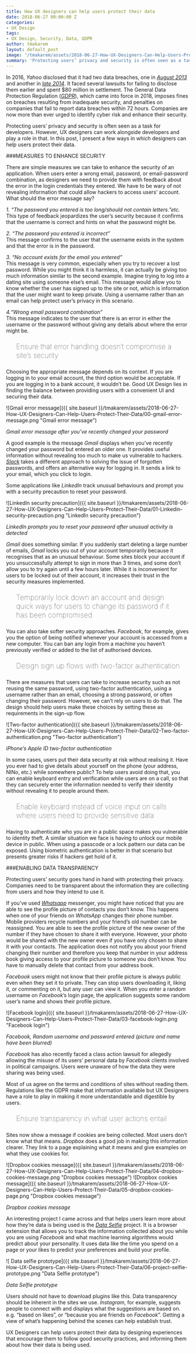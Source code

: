 ```yaml
---
title: How UX designers can help users protect their data
date: 2018-06-27 00:00:00 Z
categories:
- UX Design
tags:
- UX Design, Security, Data, GDPR
author: tmakarem
layout: default_post
image: "/tmakarem/assets/2018-06-27-How-UX-Designers-Can-Help-Users-Protect-Their-Data/00-gmail-error-message.png"
summary: 'Protecting users’ privacy and security is often seen as a task for developers. However, UX designers can work alongside developers and play a role in that. In this post, I present a few ways in which designers can help users protect their data. '
---
```


In 2016, *Yahoo* disclosed that it had two data breaches, one in  *[August 2013](https://uk.help.yahoo.com/kb/SLN28451.html?impressions=true)* and another in *[late 2014](https://help.yahoo.com/kb/september-sln28092.html)*. It faced several lawsuits for failing to disclose them earlier and spent $80 million in settlement. The General Data Protection Regulation (*[GDPR](http://www.eugdpr.org/)*), which came into force in 2018, imposes fines on breaches resulting from inadequate security, and penalties on companies that fail to report data breaches within 72 hours. Companies are now more than ever urged to identify cyber risk and enhance their security.

Protecting users’ privacy and security is often seen as a task for developers. However, UX designers can work alongside developers and play a role in that. In this post, I present a few ways in which designers can help users protect their data.

###MEASURES TO ENHANCE SECURITY

There are simple measures we can take to enhance the security of an application. When users enter a wrong email, password, or email-password combination, as designers we need to provide them with feedback about the error in the login credentials they entered. We have to be wary of not revealing information that could allow hackers to access users’ account. What should the error message say?


*1. “The password you entered is too long/should not contain letters.”etc.*
<br/>
This type of feedback jeopardizes the user’s security because it confirms that the username is correct and hints on what the password might be.


*2. “The password you entered is incorrect”*
<br/>
This message confirms to the user that the username exists in the system and that the error is in the password.


*3. “No account exists for the email you entered”*
<br/>
This message is very common, especially when you try to recover a lost password. While you might think it is harmless, it can actually be giving too much information similar to the second example. Imagine trying to log into a dating site using someone else’s email. This message would allow you to know whether the user has signed up to the site or not, which is information that the user might want to keep private. Using a username rather than an email can help protect user’s privacy in this scenario.


*4.“Wrong email password combination”*
<br/>
This message indicates to the user that there is an error in either the username or the password without giving any details about where the error might be.

<p style="font-size: 140%; font-weight: 100; margin: 1.2em 1.4em;"> Ensure that error handling doesn’t compromise a site’s security
</p>

Choosing the appropriate message depends on its context. If you are logging in to your email account, the third option would be acceptable. If you are logging in to a bank account, it wouldn’t be. Good UX Design lies in finding the balance between providing users with a convenient UI and securing their data.

![Gmail error message]({{ site.baseurl }}/tmakarem/assets/2018-06-27-How-UX-Designers-Can-Help-Users-Protect-Their-Data/00-gmail-error-message.png "Gmail error message")

*Gmail error message after you’ve recently changed your password*

A good example is the message *Gmail* displays when you’ve recently changed your password but entered an older one. It provides useful information without revealing too much to make us vulnerable to hackers. *[Slack](https://slack.com/)* takes a different approach to solving the issue of forgotten passwords, and offers an alternative way for logging in. It sends a link to your email, which you click to login.

Some applications like *LinkedIn* track unusual behaviours and prompt you with a security precaution to reset your password.

![LinkedIn security precaution]({{ site.baseurl }}/tmakarem/assets/2018-06-27-How-UX-Designers-Can-Help-Users-Protect-Their-Data/01-Linkedin-security-precaution.png "LinkedIn security precaution")

*LinkedIn prompts you to reset your password after unusual activity is detected*

*Gmail* does something similar. If you suddenly start deleting a large number of emails, *Gmail* locks you out of your account temporarily because it recognises that as an unusual behaviour. Some sites block your account if you unsuccessfully attempt to sign in more than 3 times, and some don’t allow you to try again until a few hours later. While it is inconvenient for users to be locked out of their account, it increases their trust in the security measures implemented.

<p style="font-size: 140%; font-weight: 100; margin: 1.2em 1.4em;">
Temporarily lock down an account and design quick ways for users to change its password if it has been compromised
</p>

You can also take softer security approaches. *Facebook*, for example, gives you the option of being notified whenever your account is accessed from a new computer. You can ban any login from a machine you haven’t previously verified or added to the list of authorised devices.

<p style="font-size: 140%; font-weight: 100; margin: 1.2em 1.4em;">
Design sign up flows with two-factor authentication
</p>

There are measures that users can take to increase security such as not reusing the same password, using two-factor authentication, using a username rather than an email, choosing a strong password, or often changing their password. However, we can’t rely on users to do that. The design should help users make these choices by setting these as requirements in the sign-up flow.

![Two-factor authentication]({{ site.baseurl }}/tmakarem/assets/2018-06-27-How-UX-Designers-Can-Help-Users-Protect-Their-Data/02-Two-factor-authentication.png "Two-factor authentication")

*iPhone’s Apple ID two-factor authentication*

In some cases, users put their data security at risk without realising it. Have you ever had to give details about yourself on the phone (your address, NINo, etc.) while somewhere public? To help users avoid doing that, you can enable keyboard entry and verification while users are on a call, so that they can securely enter the information needed to verify their identity without revealing it to people around them.

<p style="font-size: 140%; font-weight: 100; margin: 1.2em 1.4em;">
Enable keyboard instead of voice input on calls where users need to provide sensitive data
</p>

Having to authenticate who you are in a public space makes you vulnerable to identity theft. A similar situation we face is having to unlock our mobile device in public. When using a passcode or a lock pattern our data can be exposed. Using biometric authentication is better in that scenario but presents greater risks if hackers get hold of it.

###ENABLING DATA TRANSPARENCY

Protecting users’ security goes hand in hand with protecting their privacy. Companies need to be transparent about the information they are collecting from users and how they intend to use it.

If you’ve used *[Whatsapp](https://www.whatsapp.com/)* messenger, you might have noticed that you are able to see the profile picture of contacts you don’t know. This happens when one of your friends on *WhatsApp* changes their phone number. Mobile providers recycle numbers and your friend’s old number can be reassigned. You are able to see the profile picture of the new owner of the number if they have chosen to share it with everyone. However, your photo would be shared with the new owner even if you have only chosen to share it with your contacts. The application does not notify you about your friend changing their number and therefore you keep that number in your address book giving access to your profile picture to someone you don’t know. You have to manually delete that contact from your address book.

*Facebook* users might not know that their profile picture is always public even when they set it to private. They can stop users downloading it, liking it, or commenting on it, but any user can view it. When you enter a random username on *Facebook*’s login page, the application suggests some random user’s name and shows their profile picture.

![Facebook login]({{ site.baseurl }}/tmakarem/assets/2018-06-27-How-UX-Designers-Can-Help-Users-Protect-Their-Data/03-facebook-login.png "Facebook login")

*Facebook, Random username and password entered (picture and name have been blurred)*

*Facebook* has also recently faced a class action lawsuit for allegedly allowing the misuse of its users’ personal data by *Facebook* clients involved in political campaigns. Users were unaware of how the data they were sharing was being used.

Most of us agree on the terms and conditions of sites without reading them. Regulations like the GDPR make that information available but UX Designers have a role to play in making it more understandable and digestible by users.

<p style="font-size: 140%; font-weight: 100; margin: 1.2em 1.4em;">
Ensure transparency in what user actions entail
</p>

Sites now show a message if cookies are being collected. Most users don’t know what that means. *Dropbox* does a good job in making this information clearer. They link to a page explaining what it means and give examples on what they use cookies for.

![Dropbox cookies message]({{ site.baseurl }}/tmakarem/assets/2018-06-27-How-UX-Designers-Can-Help-Users-Protect-Their-Data/04-dropbox-cookies-message.png "Dropbox cookies message")
![Dropbox cookies message]({{ site.baseurl }}/tmakarem/assets/2018-06-27-How-UX-Designers-Can-Help-Users-Protect-Their-Data/05-dropbox-cookies-page.png "Dropbox cookies message")

*Dropbox cookies message*

An interesting project I came across and that helps users learn more about how they’re data is being used is the *[Data Selfie](https://dataselfie.it/#/about)* project. It is a browser extension that allows you to track the information collected about you while you are using *Facebook* and what machine learning algorithms would predict about your personality. It uses data like the time you spend on a page or your likes to predict your preferences and build your profile.

![ Data selfie prototype]({{ site.baseurl }}/tmakarem/assets/2018-06-27-How-UX-Designers-Can-Help-Users-Protect-Their-Data/06-project-selfie-prototype.png "Data Selfie prototype")

*Data Selfie prototype*

Users should not have to download plugins like this. Data transparency should be inherent in the sites we use. *Instagram*, for example, suggests people to connect with and displays what the suggestions are based on. e.g. “based on likes”, or “because you are friends on *Facebook*”. Getting a view of what’s happening behind the scenes can help establish trust.

UX Designers can help users protect their data by designing experiences that encourage them to follow good security practices, and informing them about how their data is being used.
